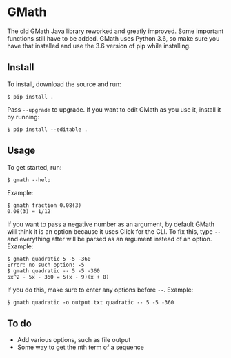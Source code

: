 # GMath
The old GMath Java library reworked and greatly improved. Some important functions still have to be added. GMath uses Python 3.6, so make sure you have that installed and use the 3.6 version of pip while installing.

## Install
To install, download the source and run:
```
$ pip install .
```
Pass `--upgrade` to upgrade.
If you want to edit GMath as you use it, install it by running:
```
$ pip install --editable .
```

## Usage
To get started, run:
```
$ gmath --help
```
Example:
```
$ gmath fraction 0.08(3)
0.08(3) = 1/12
```
If you want to pass a negative number as an argument, by default GMath will think it is an option because it uses Click for the CLI. To fix this, type `--` and everything after will be parsed as an argument instead of an option.
Example:
```
$ gmath quadratic 5 -5 -360
Error: no such option: -5
$ gmath quadratic -- 5 -5 -360
5x^2 - 5x - 360 = 5(x - 9)(x + 8)
```
If you do this, make sure to enter any options before `--`.
Example:
```
$ gmath quadratic -o output.txt quadratic -- 5 -5 -360
```

## To do
* Add various options, such as file output
* Some way to get the nth term of a sequence
